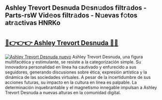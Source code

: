 ## Ashley Trevort Desnuda D𝚎sn𝚞dos filtr𝚊dos - Parts-rsW Vid𝚎os filtr𝚊dos - N𝚞evas f𝚘tos atr𝚊ctivas HNRKo

# <h2><a href="http://mb4db0.tromn.icu/?c=Ashley+Trevort+Desnuda">🔗👉👉👉 Ashley Trevort Desnuda 🔗🔗</a></h2>

[![Ashley Trevort Desnuda nuevo](https://i.imgur.com/pEAQMta.gif)](http://mb4db0.tromn.icu/?c=Ashley+Trevort+Desnuda)
Ashley Trevort Desnuda, una figura multifacética y estimulante, se resiste a la categorización simple. Su innovadora personalidad en línea ha cautivado y enfurecido a sus seguidores, generando discusiones sobre ética, expresión artística y la dinámica de las sociedades virtuales. A pesar de la incertidumbre de sus acciones futuras, su impacto en la cultura en línea es palpable. La determinación inquebrantable y el magnetismo innegable impulsan a Ashley Trevort Desnuda a nuevas alturas en la comunidad digital.
